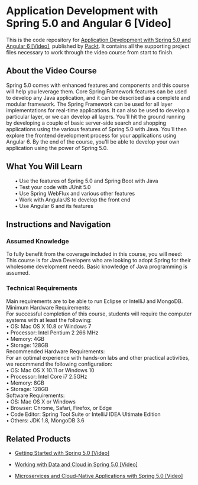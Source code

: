 # Application Development with Spring 5.0 and Angular 6 [Video]
This is the code repository for [Application Development with Spring 5.0 and Angular 6 [Video]](https://www.packtpub.com/application-development/application-development-spring-50-and-angular-6-video?utm_source=github&utm_medium=repository&utm_campaign=9781788627177), published by [Packt](https://www.packtpub.com/?utm_source=github). It contains all the supporting project files necessary to work through the video course from start to finish.
## About the Video Course
Spring 5.0 comes with enhanced features and components and this course will help you leverage them. Core Spring Framework features can be used to develop any Java application, and it can be described as a complete and modular framework. The Spring Framework can be used for all layer implementations for real-time applications. It can also be used to develop a particular layer, or we can develop all layers.
You'll hit the ground running by developing a couple of basic server-side search and shopping applications using the various features of Spring 5.0 with Java. You'll then explore the frontend development process for your applications using Angular 6.
By the end of the course, you'll be able to develop your own application using the power of Spring 5.0.


<H2>What You Will Learn</H2>
<DIV class=book-info-will-learn-text>
<UL>
• Use the features of Spring 5.0 and Spring Boot with Java<br/>
• Test your code with JUnit 5.0<br/>
• Use Spring WebFlux and various other features<br/>
• Work with AngularJS to develop the front end<br/>
• Use Angular 6 and its features </LI></UL></DIV>

## Instructions and Navigation
### Assumed Knowledge
To fully benefit from the coverage included in this course, you will need:<br/>
This course is for Java Developers who are looking to adopt Spring for their wholesome development needs. Basic knowledge of Java programming is assumed.
### Technical Requirements
Main requirements are to be able to run Eclipse or IntelliJ and MongoDB.<br/>
Minimum Hardware Requirements:<br/>
For successful completion of this course, students will require the computer systems with at least the following:<br/>
• OS: Mac OS X 10.8 or Windows 7<br/>
• Processor: Intel Pentium 2 266 MHz<br/>
• Memory: 4GB<br/>
• Storage: 128GB<br/>
Recommended Hardware Requirements:<br/>
For an optimal experience with hands-on labs and other practical activities, we recommend the following configuration:<br/>
• OS: Mac OS X 10.11 or Windows 10<br/>
• Processor: Intel Core i7 2.5GHz<br/>
• Memory: 8GB<br/>
• Storage: 128GB<br/>
Software Requirements:<br/>
• OS: Mac OS X or Windows<br/>
• Browser: Chrome, Safari, Firefox, or Edge<br/>
• Code Editor: Spring Tool Suite or IntelliJ IDEA Ultimate Edition<br/>
• Others: JDK 1.8, MongoDB 3.6

## Related Products
* [Getting Started with Spring 5.0 [Video]](https://www.packtpub.com/application-development/getting-started-spring-50-video-0?utm_source=github&utm_medium=repository&utm_campaign=9781788839723)

* [Working with Data and Cloud in Spring 5.0 [Video]](https://www.packtpub.com/application-development/working-data-and-cloud-spring-50-video?utm_source=github&utm_medium=repository&utm_campaign=9781788837712)

* [Microservices and Cloud-Native Applications with Spring 5.0 [Video]](https://www.packtpub.com/application-development/microservices-and-cloud-native-applications-spring-50-video?utm_source=github&utm_medium=repository&utm_campaign=9781788831727)

